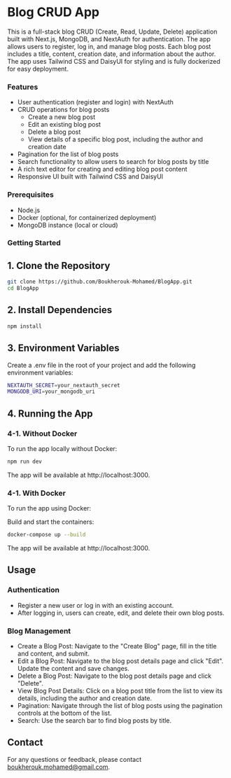 # Blog CRUD App

This is a full-stack blog CRUD (Create, Read, Update, Delete) application built with Next.js, MongoDB, and NextAuth for authentication. The app allows users to register, log in, and manage blog posts. Each blog post includes a title, content, creation date, and information about the author. The app uses Tailwind CSS and DaisyUI for styling and is fully dockerized for easy deployment.

### Features

- User authentication (register and login) with NextAuth
- CRUD operations for blog posts
  - Create a new blog post
  - Edit an existing blog post
  - Delete a blog post
  - View details of a specific blog post, including the author and creation date
- Pagination for the list of blog posts
- Search functionality to allow users to search for blog posts by title
- A rich text editor for creating and editing blog post content
- Responsive UI built with Tailwind CSS and DaisyUI

### Prerequisites

- Node.js
- Docker (optional, for containerized deployment)
- MongoDB instance (local or cloud)

### Getting Started

## 1. Clone the Repository

```bash
git clone https://github.com/Boukherouk-Mohamed/BlogApp.git
cd BlogApp
```


## 2. Install Dependencies

```bash
npm install

```

## 3. Environment Variables

Create a .env file in the root of your project and add the following environment variables:
```bash
NEXTAUTH_SECRET=your_nextauth_secret
MONGODB_URI=your_mongodb_uri
```

## 4. Running the App
### 4-1. Without Docker

To run the app locally without Docker:
```bash
npm run dev
```
The app will be available at http://localhost:3000.
### 4-1. With Docker

To run the app using Docker:

Build and start the containers:
```bash
docker-compose up --build
```
The app will be available at http://localhost:3000.

## Usage
  ### Authentication
  - Register a new user or log in with an existing account.
  - After logging in, users can create, edit, and delete their own blog posts.
  ### Blog Management
  - Create a Blog Post: Navigate to the "Create Blog" page, fill in the title and content, and submit.
  - Edit a Blog Post: Navigate to the blog post details page and click "Edit". Update the content and save changes.
  - Delete a Blog Post: Navigate to the blog post details page and click "Delete".
  - View Blog Post Details: Click on a blog post title from the list to view its details, including the author and creation date.
  - Pagination: Navigate through the list of blog posts using the pagination controls at the bottom of the list.
  - Search: Use the search bar to find blog posts by title.


## Contact
For any questions or feedback, please contact boukherouk.mohamed@gmail.com.
